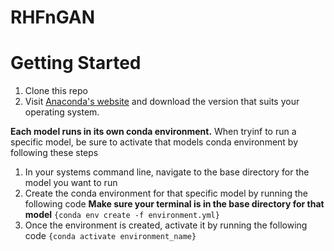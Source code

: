# RHFnGAN

# Getting Started

1. Clone this repo
2. Visit [Anaconda's website](https://docs.anaconda.com/free/anaconda/install/index.html) and download the version that suits your operating system.

**Each model runs in its own conda environment.** When tryinf to run a specific model, be sure to activate that models conda environment by following these steps
1. In your systems command line, navigate to the base directory for the model you want to run
2. Create the conda environment for that specific model by running the following code  **Make sure your terminal is in the base directory for that model**
   ```{conda env create -f environment.yml}``` 
4. Once the environment is created, activate it by running the following code
   ```{conda activate environment_name}```
